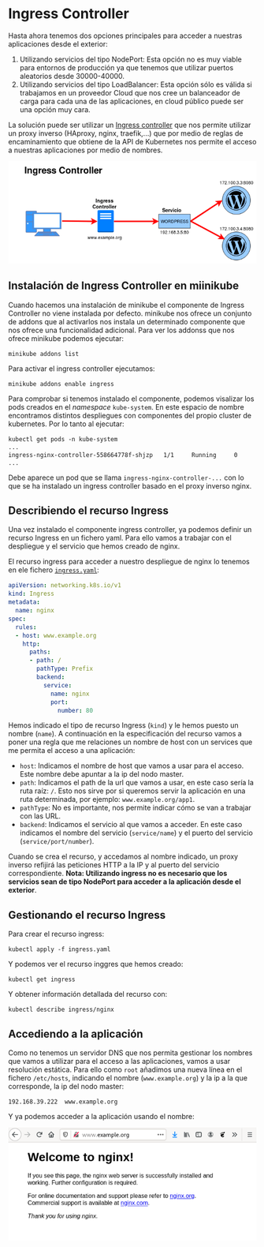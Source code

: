 # Ingress Controller

Hasta ahora tenemos dos opciones principales para acceder a nuestras aplicaciones desde el exterior:

1. Utilizando servicios del tipo NodePort: Esta opción no es muy viable para entornos de producción ya que tenemos que utilizar puertos aleatorios desde 30000-40000.
2. Utilizando servicios del tipo LoadBalancer: Esta opción sólo es válida si trabajamos en un proveedor Cloud que nos cree un balanceador de carga para cada una de las aplicaciones, en cloud público puede ser una opción muy cara.

La solución puede ser utilizar un [Ingress controller](https://kubernetes.io/docs/concepts/services-networking/ingress/) que nos permite utilizar un proxy inverso (HAproxy, nginx, traefik,...) que por medio de reglas de encaminamiento que obtiene de la API de Kubernetes nos permite el acceso a nuestras aplicaciones por medio de nombres.

![ingress](img/ingress.png)

## Instalación de Ingress Controller en miinikube

Cuando hacemos una instalación de minikube el componente de Ingress Controller no viene instalada por defecto. minikube nos ofrece un conjunto de addons que al activarlos nos instala un determinado componente que nos ofrece una funcionalidad adicional. Para ver los addonss que nos ofrece minikube podemos ejecutar:

    minikube addons list

Para activar el ingress controller ejecutamos:

    minikube addons enable ingress

Para comprobar si tenemos instalado el componente, podemos visalizar los pods creados en el *namespace* `kube-system`. En este espacio de nombre encontramos distintos despliegues con componentes del propio cluster de kubernetes. Por lo tanto al ejecutar:

    kubectl get pods -n kube-system 
    ...
    ingress-nginx-controller-558664778f-shjzp   1/1     Running     0          
    ...    

Debe aparece un pod que se llama `ingress-nginx-controller-...` con lo que se ha instalado un ingress controller basado en el proxy inverso nginx.

## Describiendo el recurso Ingress

Una vez instalado el componente ingress controller, ya podemos definir un recurso Ingress en un fichero yaml. Para ello vamos a trabajar con el despliegue y el servicio que hemos creado de nginx.

El recurso ingress para acceder a nuestro despliegue de nginx lo tenemos en ele fichero [`ingress.yaml`](file/ingress.yaml):

```yaml
apiVersion: networking.k8s.io/v1
kind: Ingress
metadata:
  name: nginx
spec:
  rules:
  - host: www.example.org
    http:
      paths:
      - path: /
        pathType: Prefix
        backend:
          service:
            name: nginx
            port:
              number: 80
```

Hemos indicado el tipo de recurso Ingress (`kind`) y le hemos puesto un nombre (`name`). A continuación en la especificación del recurso vamos a poner una regla que me relaciones un nombre de host con un services que me permita el acceso a una aplicación:

* `host`: Indicamos el nombre de host que vamos a usar para el acceso. Este nombre debe apuntar a la ip del nodo master.
* `path`: Indicamos el path de la url que vamos a usar, en este caso sería la ruta raíz: `/`. Esto nos sirve por si queremos servir la aplicación en una ruta determinada, por ejemplo: `www.example.org/app1`.
* `pathType`: No es importante, nos permite indicar cómo se van a trabajar con las URL. 
* `backend`: Indicamos el servicio al que vamos a acceder. En este caso indicamos el nombre del servicio (`service/name`) y el puerto del servicio (`service/port/number`).

Cuando se crea el recurso, y accedamos al nombre indicado, un proxy inverso refijirá las peticiones HTTP a la IP y al puerto del servicio correspondiente. **Nota: Utilizando ingress no es necesario que los servicios sean de tipo NodePort para acceder a la aplicación desde el exterior**.

## Gestionando el recurso Ingress

Para crear el recurso ingress:

    kubectl apply -f ingress.yaml

Y podemos ver el recurso inggres que hemos creado:

    kubectl get ingress

Y obtener información detallada del recurso con:

    kubectl describe ingress/nginx

## Accediendo a la aplicación

Como no tenemos un servidor DNS que nos permita gestionar los nombres que vamos a utilizar para el acceso a las aplicaciones, vamos a usar resolución estática. Para ello como `root` añadimos una nueva línea en el fichero `/etc/hosts`, indicando el nombre (`www.example.org`) y la ip a la que corresponde, la ip del nodo master:

    192.168.39.222  www.example.org

Y ya podemos acceder a la aplicación usando el nombre:

![ingress](img/ingress2.png)